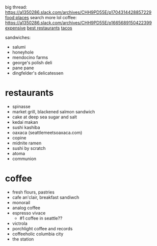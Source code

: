 big thread: https://a1350286.slack.com/archives/CHH9PD55E/p1704314428857229
[food places](https://quip-apple.com/G4LxAomJlSTP)
search more lol
coffee: https://a1350286.slack.com/archives/CHH9PD55E/p1665689150422399
[expensive](https://a1350286.slack.com/archives/CHH9PD55E/p1693424184595119)
[best restaurants](https://a1350286.slack.com/archives/CHH9PD55E/p1678119235386769)
[tacos](https://a1350286.slack.com/archives/CHH9PD55E/p1660071702510789)

sandwiches:
- salumi
- honeyhole
- mendocino farms
- george's polish deli
- pane pane
- dingfelder's delicatessen
# restaurants
- spinasse
- market grill, blackened salmon sandwich
- cake at deep sea sugar and salt
- kedai makan 
- sushi kashiba
- oaxaca (seattlemeetsoaxaca.com)
- copine
- midnite ramen
- sushi by scratch
- atoma
- communion
# coffee
- fresh flours, pastries
- cafe an'clair, breakfast sandiwch
- monorail
- analog coffee
- espresso vivace
	- #1 coffee in seattle??
- victrola
- porchlight coffee and records
- coffeeholic columbia city
- the station